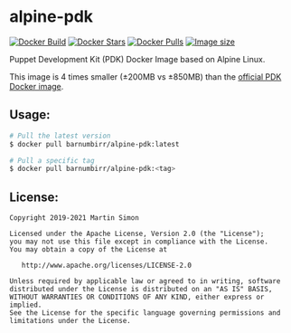 # alpine-pdk

[![Docker Build](https://img.shields.io/docker/cloud/build/barnumbirr/alpine-pdk.svg)](https://hub.docker.com/r/barnumbirr/alpine-pdk/)
[![Docker Stars](https://img.shields.io/docker/stars/barnumbirr/alpine-pdk.svg)](https://hub.docker.com/r/barnumbirr/alpine-pdk/)
[![Docker Pulls](https://img.shields.io/docker/pulls/barnumbirr/alpine-pdk.svg)](https://hub.docker.com/r/barnumbirr/alpine-pdk/)
[![Image size](https://images.microbadger.com/badges/image/barnumbirr/alpine-pdk.svg)](https://microbadger.com/images/barnumbirr/alpine-pdk)

Puppet Development Kit (PDK) Docker Image based on Alpine Linux.

This image is 4 times smaller (±200MB vs ±850MB) than the [official PDK Docker image](https://github.com/puppetlabs/pdk-docker).

## Usage:

```bash
# Pull the latest version
$ docker pull barnumbirr/alpine-pdk:latest

# Pull a specific tag
$ docker pull barnumbirr/alpine-pdk:<tag>
```

## License:

```
Copyright 2019-2021 Martin Simon

Licensed under the Apache License, Version 2.0 (the "License");
you may not use this file except in compliance with the License.
You may obtain a copy of the License at

   http://www.apache.org/licenses/LICENSE-2.0

Unless required by applicable law or agreed to in writing, software
distributed under the License is distributed on an "AS IS" BASIS,
WITHOUT WARRANTIES OR CONDITIONS OF ANY KIND, either express or implied.
See the License for the specific language governing permissions and
limitations under the License.
```
